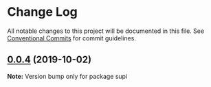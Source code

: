 # Change Log

All notable changes to this project will be documented in this file.
See [Conventional Commits](https://conventionalcommits.org) for commit guidelines.

## [0.0.4](https://github.com/ichtestemalwieder/lerna/compare/v0.0.3...v0.0.4) (2019-10-02)

**Note:** Version bump only for package supi
